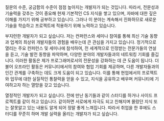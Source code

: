 
질문의 수준, 궁금함의 수준이 점점 높아지는 개발자가 되는 것입니다.
따라서, 전문성과 기술력을 갖추는 것이 중요해 현재 기본적인 CS 지식을 쌓고 있으며, 자바에 대한 깊은 이해를 가지기 위해 공부하고 있습니다. 그러나 이 분야는 계속해서 진화하므로 새로운 기술을 학습하고 프로젝트에 적용하기 위해 노력하고 있습니다.

부지런한 개발자가 되고 싶습니다.
저는 컨퍼런스와 세미나 참여를 통해 최신 기술 동향과 업계의 최상위 개발자들의 경험을 배우는데 큰 관심을 가지고 있습니다. 정기적으로 열리는 주요 컨퍼런스 및 세미나에 참석하여, 전 세계적으로 인정받는 전문가들의 연설을 듣고, 기술 발전 동향을 파악하며, 다양한 분야의 개발자들과의 네트워킹 기회를 즐깁니다.
이러한 활동은 제가 프로그래머로서의 전문성을 강화하는 데 큰 도움이 됩니다. 더불어 오프라인 활동은 커뮤니티에서의 참여와 협업 기회를 제공하며, 다른 개발자들과의 인간 관계를 구축하는 데도 크게 도움이 되고 있습니다. 이를 통해 현업에서의 프로젝트와 업무에 대한 실질적인 통찰력을 얻을 수 있고, 지식을 공유하고 배우며 커뮤니티에 기여하고자 하는 열망을 갖고 있습니다.

열정적인 개발자가 되고 싶습니다.
전에 만난 동기들과 같이 스터디를 하거나 사이드 프로젝트를 같이 하고 있습니다. 같이하면 서로에게 자극도 되고 친해지며 몰랐던 지식 또는 잘못알고 있는 내용도 알게 되어 정말 좋게 느껴집니다. 따라서 취업을 한 후에도 스터디를 꾸준히 하며 개발 실력을 올리는 개발자가 되고 싶습니다.